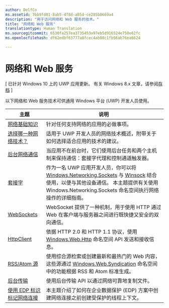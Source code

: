 ```yaml
---
author: DelfCo
ms.assetid: 7bb9fd81-8ab5-4f8d-a854-ce285b0669a4
description: "用于访问网络和 Web 服务的技术。"
title: "网络和 Web 服务"
translationtype: Human Translation
ms.sourcegitcommit: 6530fa257ea3735453a97eb5d916524e750e62fc
ms.openlocfilehash: df62edbf63777a8fcec4ab08c1fb56ab76ea6624

---
```


# 网络和 Web 服务

\[ 已针对 Windows 10 上的 UWP 应用更新。 有关 Windows 8.x 文章，请参阅[存档](http://go.microsoft.com/fwlink/p/?linkid=619132) \]

以下网络和 Web 服务技术可供通用 Windows 平台 (UWP) 开发人员使用。

| 主题                                                                                   | 说明                                                                      |
|-----------------------------------------------------------------------------------------|----------------------------------------------------------------------------------|
| [网络基础知识](networking-basics.md)                                               | 针对任何支持网络的应用的必做事项。                     |
| [选择哪一种网络技术？](which-networking-technology.md)                          | 适用于 UWP 开发人员的网络技术概述，附带关于如何选择适合应用的技术的建议。               |
| [后台网络通信](network-communications-in-the-background.md) | 当应用不在前台时，它们使用后台任务和两个主机制来保持通信：套接字代理和控制通道触发器。                  |
| [套接字](sockets.md)                                                                   | 作为一名 UWP 应用开发人员，你可以将 [Windows.Networking.Sockets](https://msdn.microsoft.com/en-us/library/windows/apps/xaml/windows.networking.sockets.aspx) 与 [Winsock](https://msdn.microsoft.com/library/windows/desktop/ms737523) 结合使用，以便与其他设备通信。 本主题提供有关使用 Windows.Networking.Sockets 命名空间执行网络操作的详细指南。 |
| [WebSockets](websockets.md)                                                             | WebSocket 提供了一种机制，用于使用 HTTP 通过 Web 在客户端与服务器之间进行既快捷又安全的双向通信。                 |
| [HttpClient](httpclient.md)                                                             | 依据 HTTP 2.0 和 HTTP 1.1 协议，使用 [Windows.Web.Http](https://msdn.microsoft.com/library/windows/apps/dn279692) 命名空间 API 发送和接收信息。             |
| [RSS/Atom 源](web-feeds.md)                                                          | 使用综合源检索或创建最新和最热门的 Web 内容，这些源通过 [Windows.Web.Syndication](https://msdn.microsoft.com/library/windows/apps/br243632) 命名空间中的功能根据 RSS 和 Atom 标准生成。                   |
| [后台传输](background-transfers.md)                                         | 使用后台传输 API 以通过网络可靠地复制文件。           |
| [使用 EDP 标识标记网络连接](tagging_network_connections_with_edp_identity.md) | 本主题介绍了如何在企业数据保护 (EDP) 方案中创建网络连接之前创建受保护的线程上下文。 |



<!--HONumber=Jun16_HO4-->


